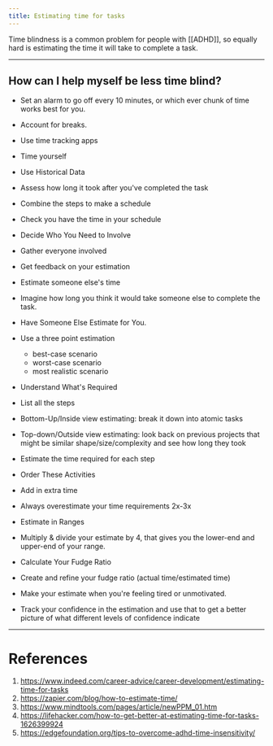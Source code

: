 ```yaml
---
title: Estimating time for tasks
---
```


Time blindness is a common problem for people with [[ADHD]], so equally hard is estimating the time it will take to complete a task.

---

## How can I help myself be less time blind?

- Set an alarm to go off every 10 minutes, or which ever chunk of time works best for you.

- Account for breaks.

- Use time tracking apps
- Time yourself
- Use Historical Data
- Assess how long it took after you've completed the task

- Combine the steps to make a schedule
- Check you have the time in your schedule

- Decide Who You Need to Involve
- Gather everyone involved
- Get feedback on your estimation
- Estimate someone else's time

- Imagine how long you think it would take someone else to complete the task.
- Have Someone Else Estimate for You.

- Use a three point estimation
	- best-case scenario
	- worst-case scenario
	- most realistic scenario

- Understand What's Required
- List all the steps
- Bottom-Up/Inside view estimating: break it down into atomic tasks
- Top-down/Outside view estimating: look back on previous projects that might be similar shape/size/complexity and see how long they took
- Estimate the time required for each step
- Order These Activities

- Add in extra time
- Always overestimate your time requirements 2x-3x
- Estimate in Ranges

- Multiply & divide your estimate by 4, that gives you the lower-end and upper-end of your range.
- Calculate Your Fudge Ratio
- Create and refine your fudge ratio (actual time/estimated time)
- Make your estimate when you're feeling tired or unmotivated.

- Track your confidence in the estimation and use that to get a better picture of what different levels of confidence indicate

---

# References

1. https://www.indeed.com/career-advice/career-development/estimating-time-for-tasks
2. https://zapier.com/blog/how-to-estimate-time/
3. https://www.mindtools.com/pages/article/newPPM_01.htm
4. https://lifehacker.com/how-to-get-better-at-estimating-time-for-tasks-1626399924
5. https://edgefoundation.org/tips-to-overcome-adhd-time-insensitivity/
